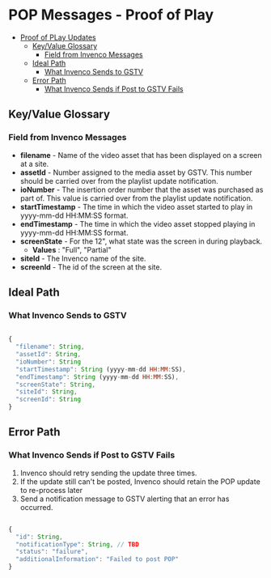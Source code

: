# POP Messages - Proof of Play

<!-- TOC depthFrom:1 depthTo:6 withLinks:1 updateOnSave:1 orderedList:0 -->

- [Proof of PLay Updates](#proofofplay-updates)
	- [Key/Value Glossary](#keyvalue-glossary)
		- [Field from Invenco Messages](#field-from-invenco-messages)
	- [Ideal Path](#ideal-path)
		- [What Invenco Sends to GSTV](#what-invenco-sends-to-gstv)
	- [Error Path](#error-path)
		- [What Invenco Sends if Post to GSTV Fails](#what-invenco-sends-if-post-to-gstv-fails)

<!-- /TOC -->


## Key/Value Glossary
### Field from Invenco Messages
- **filename** -	Name of the video asset that has been displayed on a screen at a site.
- **assetId** -	Number assigned to the media asset by GSTV.  This number should be carried over from the playlist update notification.
- **ioNumber** -	The insertion order number that the asset was purchased as part of.  This value is carried over from the playlist update notification.
- **startTimestamp** -	The time in which the video asset started to play in yyyy-mm-dd HH:MM:SS format.
- **endTimestamp** - The time in which the video asset stopped playing in yyyy-mm-dd HH:MM:SS format.
- **screenState** -	For the 12", what state was the screen in during playback.  
  - **Values** : "Full", "Partial"
- **siteId** - The Invenco name of the site.
- **screenId** - The id of the screen at the site.

## Ideal Path
### What Invenco Sends to GSTV
```javascript

{
  "filename": String,
  "assetId": String,  
  "ioNumber": String   
  "startTimestamp": String (yyyy-mm-dd HH:MM:SS),
  "endTimestamp": String (yyyy-mm-dd HH:MM:SS),
  "screenState": String, 
  "siteId": String,
  "screenId": String 
}
```
## Error Path
### What Invenco Sends if Post to GSTV Fails
1. Invenco should retry sending the update three times.
1. If the update still can't be posted, Invenco should retain the POP update to re-process later
1. Send a notification message to GSTV alerting that an error has occurred.

```javascript

{
  "id": String,  
  "notificationType": String, // TBD
  "status": "failure", 
  "additionalInformation": "Failed to post POP"
}
